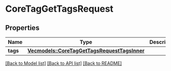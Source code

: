 # CoreTagGetTagsRequest

## Properties

Name | Type | Description | Notes
------------ | ------------- | ------------- | -------------
**tags** | [**Vec<models::CoreTagGetTagsRequestTagsInner>**](core_tag_get_tags_request_tags_inner.md) |  | 

[[Back to Model list]](../README.md#documentation-for-models) [[Back to API list]](../README.md#documentation-for-api-endpoints) [[Back to README]](../README.md)


